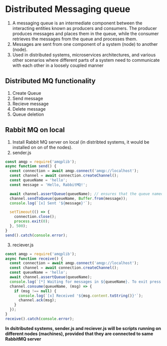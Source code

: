 # Distributed Messaging queue

1. A messaging queue is an intermediate component between the interacting entities known as producers and consumers. The producer produces messages and places them in the queue, while the consumer retrieves the messages from the queue and processes them.
2. Messages are sent from one component of a system (node) to another (node).
3. Used in distributed systems, microservices architectures, and various other scenarios where different parts of a system need to communicate with each other in a loosely coupled manner

## Distributed MQ functionality

1. Create Queue
2. Send message
3. Recieve message
4. Delete message
5. Queue deletion

## Rabbit MQ on local

1. Install Rabbit MQ server on local (in distribted systems, it would be installed on on of the nodes).
2. sender.js 
```javascript
const amqp = require('amqplib');
async function send() {
  const connection = await amqp.connect('amqp://localhost');
  const channel = await connection.createChannel();
  const queueName = 'hello';
  const message = 'Hello, RabbitMQ!';

  await channel.assertQueue(queueName); // ensures that the queue named queueName exists on the RabbitMQ server. If the queue does not exist, RabbitMQ will create it. 
  channel.sendToQueue(queueName, Buffer.from(message));
  console.log(`[x] Sent '${message}'`);

  setTimeout(() => {
    connection.close();
    process.exit(0);
  }, 500);
}
send().catch(console.error);
```
3. reciever.js
```javascript
const amqp = require('amqplib');
async function receive() {
  const connection = await amqp.connect('amqp://localhost');
  const channel = await connection.createChannel();
  const queueName = 'hello';
  await channel.assertQueue(queueName);
  console.log(`[*] Waiting for messages in ${queueName}. To exit press CTRL+C`);
  channel.consume(queueName, (msg) => {
    if (msg !== null) {
      console.log(`[x] Received '${msg.content.toString()}'`);
      channel.ack(msg);
    }
  });
}
receive().catch(console.error);
```

**In dsitributed systems, sender.js and reciever.js will be scripts running on different nodes (machines), provided that they are connected to same RabbitMQ server**